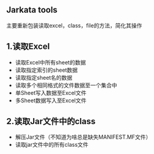 ## Jarkata tools

主要重新包装读取excel，class，file的方法，简化其操作

## 1.读取Excel

- 读取Excel中所有sheet的数据
- 读取指定索引的sheet数据
- 读取指定sheet名的数据
- 读取多个相同格式的文件数据至一个集合中
- 单Sheet写入数据至Excel文件
- 多Sheet数据写入至Excel文件

## 2.读取Jar文件中的class

- 解压Jar文件（不知道为啥总是缺失MANIFEST.MF文件）
- 读取jar文件中的所有class文件

